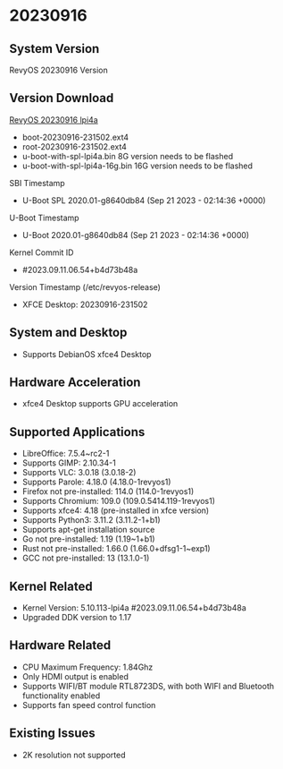 # 20230916

## System Version

RevyOS 20230916 Version

## Version Download

[RevyOS 20230916 lpi4a](https://mirror.iscas.ac.cn/revyos/extra/images/lpi4a/20230916/)

- boot-20230916-231502.ext4 
- root-20230916-231502.ext4
- u-boot-with-spl-lpi4a.bin     8G version needs to be flashed
- u-boot-with-spl-lpi4a-16g.bin 16G version needs to be flashed

SBI Timestamp

- U-Boot SPL 2020.01-g8640db84 (Sep 21 2023 - 02:14:36 +0000)

U-Boot Timestamp

- U-Boot 2020.01-g8640db84 (Sep 21 2023 - 02:14:36 +0000)

Kernel Commit ID

- #2023.09.11.06.54+b4d73b48a

Version Timestamp (/etc/revyos-release)

- XFCE Desktop: 20230916-231502

## System and Desktop

- Supports DebianOS xfce4 Desktop

## Hardware Acceleration

- xfce4 Desktop supports GPU acceleration

## Supported Applications

- LibreOffice: 7.5.4~rc2-1
- Supports GIMP: 2.10.34-1
- Supports VLC: 3.0.18 (3.0.18-2)
- Supports Parole: 4.18.0 (4.18.0-1revyos1)
- Firefox not pre-installed: 114.0 (114.0-1revyos1) 
- Supports Chromium: 109.0 (109.0.5414.119-1revyos1)
- Supports xfce4: 4.18 (pre-installed in xfce version)
- Supports Python3: 3.11.2 (3.11.2-1+b1)
- Supports apt-get installation source
- Go not pre-installed: 1.19 (1.19~1+b1)
- Rust not pre-installed: 1.66.0 (1.66.0+dfsg1-1~exp1)
- GCC not pre-installed: 13 (13.1.0-1)

## Kernel Related

- Kernel Version: 5.10.113-lpi4a #2023.09.11.06.54+b4d73b48a
- Upgraded DDK version to 1.17

## Hardware Related

- CPU Maximum Frequency: 1.84Ghz
- Only HDMI output is enabled
- Supports WIFI/BT module RTL8723DS, with both WIFI and Bluetooth functionality enabled
- Supports fan speed control function

## Existing Issues

- 2K resolution not supported